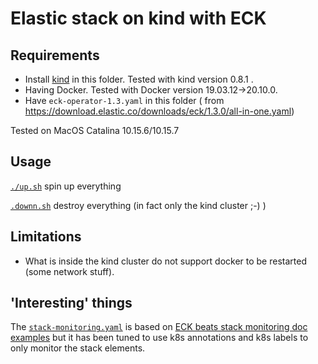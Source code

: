 # Elastic stack on kind with ECK

## Requirements

* Install [kind](https://kind.sigs.k8s.io) in this folder. Tested with kind version 0.8.1 .
* Having Docker. Tested with Docker version 19.03.12->20.10.0.
* Have `eck-operator-1.3.yaml` in this folder ( from https://download.elastic.co/downloads/eck/1.3.0/all-in-one.yaml)

Tested on MacOS Catalina 10.15.6/10.15.7

## Usage

[`./up.sh`](./up.sh) spin up everything

[`.downn.sh`](./down.sh) destroy everything (in fact only the kind cluster ;-) )

## Limitations

* What is inside the kind cluster do not support docker to be restarted (some network stuff).

## 'Interesting' things

The [`stack-monitoring.yaml`](./stack-monitoring.yaml) is based on [ECK beats stack monitoring doc examples](https://github.com/elastic/cloud-on-k8s/blob/master/config/recipes/beats/stack_monitoring.yaml) but it has been tuned to use k8s annotations and k8s labels to only monitor the stack elements.
